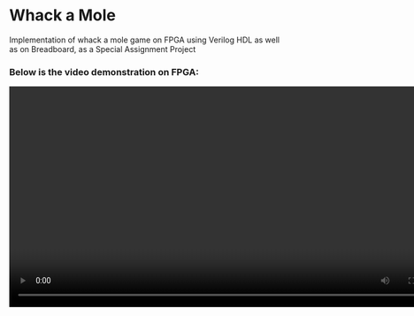 <html>
  <body>
    <h1>Whack a Mole</h1>
    <p>Implementation of whack a mole game on FPGA using Verilog HDL as well as on Breadboard, as a Special Assignment Project</p>
    <h3>Below is the video demonstration on FPGA:</h3>
    <video width="800px" controls>
      <source="https://github.com/EPICPJM05/whack-a-mole/blob/main/whack-a-mole-FPGA.mp4" type="video/mp4">
    </video>
  </body>
</html>
